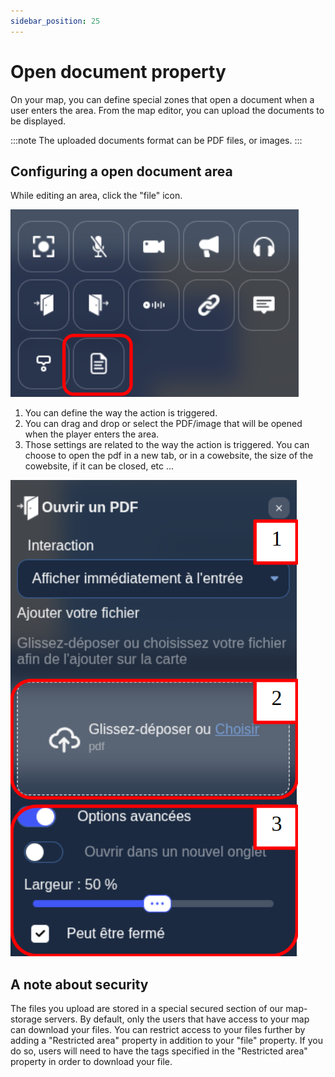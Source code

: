 ```yaml
---
sidebar_position: 25
---
```


# Open document property

On your map, you can define special zones that open a document when a user enters the area.
From the map editor, you can upload the documents to be displayed.

:::note
The uploaded documents format can be PDF files, or images.
:::

## Configuring a open document area

While editing an area, click the "file" icon.

![pdf_property](../../images/editor/pdf_property.png)

1. You can define the way the action is triggered.
2. You can drag and drop or select the PDF/image that will be opened when the player enters the area.
3. Those settings are related to the way the action is triggered. You can choose to open the pdf in a new tab, or in a cowebsite, the size of the cowebsite, if it can be closed, etc ...

![open_pdf](../../images/editor/open_pdf.png)

## A note about security

The files you upload are stored in a special secured section of our map-storage servers. By default, only the users that have access to your map can download your files.
You can restrict access to your files further by adding a "Restricted area" property in addition to your "file" property. If you do so, users will need to have the tags specified in the "Restricted area" property in order to download your file.
